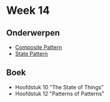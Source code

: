 # Week 14

## Onderwerpen

-   [Composite Pattern](/topics/13a_composite)
-   [State Pattern](/topics/13b_state)

## Boek

-   Hoofdstuk 10 "The State of Things"
-   Hoofdstuk 12 "Patterns of Patterns"
